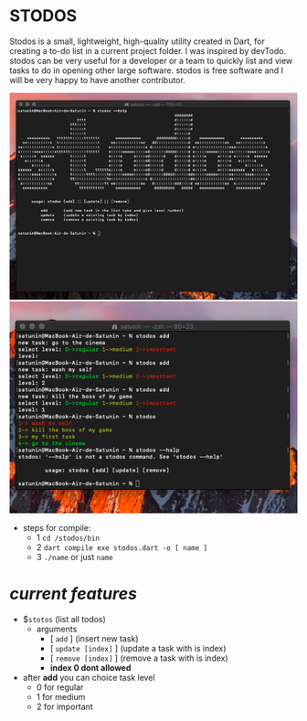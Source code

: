 # **STODOS**

Stodos is a small, lightweight, high-quality utility created in Dart, for creating a to-do list in a current project folder. I was inspired by devTodo. stodos can be very useful for a developer or a team to quickly list and view tasks to do in opening other large software. stodos is free software and I will be very happy to have another contributor.

![](https://github.com/saturnedev12/stodos/raw/master/presentation/stodos1.png)
![](https://github.com/saturnedev12/stodos/raw/master/presentation/stodos2.png)

- steps for compile:
    - 1 ```cd /stodos/bin```
    - 2 ```dart compile exe stodos.dart -o [ name ]```
    - 3 ```./name``` or just ```name```

# *current features*

- $```stotos``` (list all todos)
   - arguments 
        - [ ```add``` ] (insert new task)
        - [ ```update [index]``` ] (update a task with is index)
        - [ ```remove [index]``` ] (remove a task with is index)
        - **index 0 dont allowed**
- after **add** you can choice task level
    - 0 for regular
    - 1 for medium
    - 2 for important

